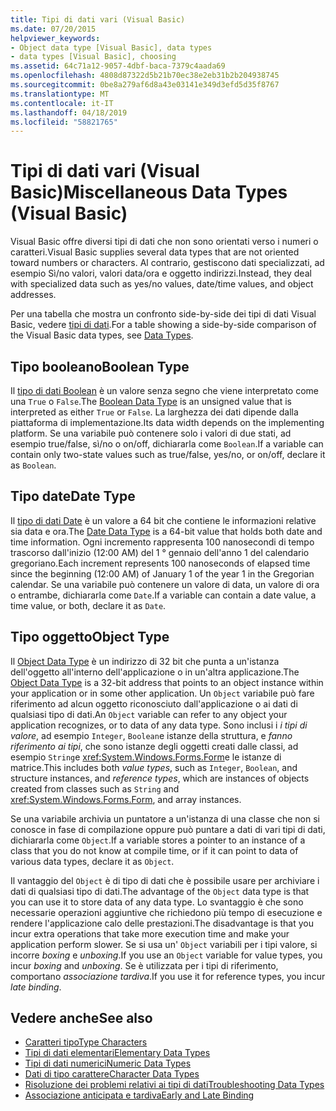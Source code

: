 ```yaml
---
title: Tipi di dati vari (Visual Basic)
ms.date: 07/20/2015
helpviewer_keywords:
- Object data type [Visual Basic], data types
- data types [Visual Basic], choosing
ms.assetid: 64c71a12-9057-4dbf-baca-7379c4aada69
ms.openlocfilehash: 4808d87322d5b21b70ec38e2eb31b2b204938745
ms.sourcegitcommit: 0be8a279af6d8a43e03141e349d3efd5d35f8767
ms.translationtype: MT
ms.contentlocale: it-IT
ms.lasthandoff: 04/18/2019
ms.locfileid: "58821765"
---
```

# <a name="miscellaneous-data-types-visual-basic"></a><span data-ttu-id="7cc2d-102">Tipi di dati vari (Visual Basic)</span><span class="sxs-lookup"><span data-stu-id="7cc2d-102">Miscellaneous Data Types (Visual Basic)</span></span>
<span data-ttu-id="7cc2d-103">Visual Basic offre diversi tipi di dati che non sono orientati verso i numeri o caratteri.</span><span class="sxs-lookup"><span data-stu-id="7cc2d-103">Visual Basic supplies several data types that are not oriented toward numbers or characters.</span></span> <span data-ttu-id="7cc2d-104">Al contrario, gestiscono dati specializzati, ad esempio Sì/no valori, valori data/ora e oggetto indirizzi.</span><span class="sxs-lookup"><span data-stu-id="7cc2d-104">Instead, they deal with specialized data such as yes/no values, date/time values, and object addresses.</span></span>  
  
 <span data-ttu-id="7cc2d-105">Per una tabella che mostra un confronto side-by-side dei tipi di dati Visual Basic, vedere [tipi di dati](../../../../visual-basic/language-reference/data-types/index.md).</span><span class="sxs-lookup"><span data-stu-id="7cc2d-105">For a table showing a side-by-side comparison of the Visual Basic data types, see [Data Types](../../../../visual-basic/language-reference/data-types/index.md).</span></span>  
  
## <a name="boolean-type"></a><span data-ttu-id="7cc2d-106">Tipo booleano</span><span class="sxs-lookup"><span data-stu-id="7cc2d-106">Boolean Type</span></span>  
 <span data-ttu-id="7cc2d-107">Il [tipo di dati Boolean](../../../../visual-basic/language-reference/data-types/boolean-data-type.md) è un valore senza segno che viene interpretato come una `True` o `False`.</span><span class="sxs-lookup"><span data-stu-id="7cc2d-107">The [Boolean Data Type](../../../../visual-basic/language-reference/data-types/boolean-data-type.md) is an unsigned value that is interpreted as either `True` or `False`.</span></span> <span data-ttu-id="7cc2d-108">La larghezza dei dati dipende dalla piattaforma di implementazione.</span><span class="sxs-lookup"><span data-stu-id="7cc2d-108">Its data width depends on the implementing platform.</span></span> <span data-ttu-id="7cc2d-109">Se una variabile può contenere solo i valori di due stati, ad esempio true/false, sì/no o on/off, dichiararla come `Boolean`.</span><span class="sxs-lookup"><span data-stu-id="7cc2d-109">If a variable can contain only two-state values such as true/false, yes/no, or on/off, declare it as `Boolean`.</span></span>  
  
## <a name="date-type"></a><span data-ttu-id="7cc2d-110">Tipo date</span><span class="sxs-lookup"><span data-stu-id="7cc2d-110">Date Type</span></span>  
 <span data-ttu-id="7cc2d-111">Il [tipo di dati Date](../../../../visual-basic/language-reference/data-types/date-data-type.md) è un valore a 64 bit che contiene le informazioni relative sia data e ora.</span><span class="sxs-lookup"><span data-stu-id="7cc2d-111">The [Date Data Type](../../../../visual-basic/language-reference/data-types/date-data-type.md) is a 64-bit value that holds both date and time information.</span></span> <span data-ttu-id="7cc2d-112">Ogni incremento rappresenta 100 nanosecondi di tempo trascorso dall'inizio (12:00 AM) del 1 ° gennaio dell'anno 1 del calendario gregoriano.</span><span class="sxs-lookup"><span data-stu-id="7cc2d-112">Each increment represents 100 nanoseconds of elapsed time since the beginning (12:00 AM) of January 1 of the year 1 in the Gregorian calendar.</span></span> <span data-ttu-id="7cc2d-113">Se una variabile può contenere un valore di data, un valore di ora o entrambe, dichiararla come `Date`.</span><span class="sxs-lookup"><span data-stu-id="7cc2d-113">If a variable can contain a date value, a time value, or both, declare it as `Date`.</span></span>  
  
## <a name="object-type"></a><span data-ttu-id="7cc2d-114">Tipo oggetto</span><span class="sxs-lookup"><span data-stu-id="7cc2d-114">Object Type</span></span>  
 <span data-ttu-id="7cc2d-115">Il [Object Data Type](../../../../visual-basic/language-reference/data-types/object-data-type.md) è un indirizzo di 32 bit che punta a un'istanza dell'oggetto all'interno dell'applicazione o in un'altra applicazione.</span><span class="sxs-lookup"><span data-stu-id="7cc2d-115">The [Object Data Type](../../../../visual-basic/language-reference/data-types/object-data-type.md) is a 32-bit address that points to an object instance within your application or in some other application.</span></span> <span data-ttu-id="7cc2d-116">Un `Object` variabile può fare riferimento ad alcun oggetto riconosciuto dall'applicazione o ai dati di qualsiasi tipo di dati.</span><span class="sxs-lookup"><span data-stu-id="7cc2d-116">An `Object` variable can refer to any object your application recognizes, or to data of any data type.</span></span> <span data-ttu-id="7cc2d-117">Sono inclusi i *i tipi di valore*, ad esempio `Integer`, `Boolean`e istanze della struttura, e *fanno riferimento ai tipi*, che sono istanze degli oggetti creati dalle classi, ad esempio `String`e <xref:System.Windows.Forms.Form>e le istanze di matrice.</span><span class="sxs-lookup"><span data-stu-id="7cc2d-117">This includes both *value types*, such as `Integer`, `Boolean`, and structure instances, and *reference types*, which are instances of objects created from classes such as `String` and <xref:System.Windows.Forms.Form>, and array instances.</span></span>  
  
 <span data-ttu-id="7cc2d-118">Se una variabile archivia un puntatore a un'istanza di una classe che non si conosce in fase di compilazione oppure può puntare a dati di vari tipi di dati, dichiararla come `Object`.</span><span class="sxs-lookup"><span data-stu-id="7cc2d-118">If a variable stores a pointer to an instance of a class that you do not know at compile time, or if it can point to data of various data types, declare it as `Object`.</span></span>  
  
 <span data-ttu-id="7cc2d-119">Il vantaggio del `Object` è di tipo di dati che è possibile usare per archiviare i dati di qualsiasi tipo di dati.</span><span class="sxs-lookup"><span data-stu-id="7cc2d-119">The advantage of the `Object` data type is that you can use it to store data of any data type.</span></span> <span data-ttu-id="7cc2d-120">Lo svantaggio è che sono necessarie operazioni aggiuntive che richiedono più tempo di esecuzione e rendere l'applicazione calo delle prestazioni.</span><span class="sxs-lookup"><span data-stu-id="7cc2d-120">The disadvantage is that you incur extra operations that take more execution time and make your application perform slower.</span></span> <span data-ttu-id="7cc2d-121">Se si usa un' `Object` variabili per i tipi valore, si incorre *boxing* e *unboxing*.</span><span class="sxs-lookup"><span data-stu-id="7cc2d-121">If you use an `Object` variable for value types, you incur *boxing* and *unboxing*.</span></span> <span data-ttu-id="7cc2d-122">Se è utilizzata per i tipi di riferimento, comportano *associazione tardiva*.</span><span class="sxs-lookup"><span data-stu-id="7cc2d-122">If you use it for reference types, you incur *late binding*.</span></span>  
  
## <a name="see-also"></a><span data-ttu-id="7cc2d-123">Vedere anche</span><span class="sxs-lookup"><span data-stu-id="7cc2d-123">See also</span></span>

- [<span data-ttu-id="7cc2d-124">Caratteri tipo</span><span class="sxs-lookup"><span data-stu-id="7cc2d-124">Type Characters</span></span>](../../../../visual-basic/programming-guide/language-features/data-types/type-characters.md)
- [<span data-ttu-id="7cc2d-125">Tipi di dati elementari</span><span class="sxs-lookup"><span data-stu-id="7cc2d-125">Elementary Data Types</span></span>](../../../../visual-basic/programming-guide/language-features/data-types/elementary-data-types.md)
- [<span data-ttu-id="7cc2d-126">Tipi di dati numerici</span><span class="sxs-lookup"><span data-stu-id="7cc2d-126">Numeric Data Types</span></span>](../../../../visual-basic/programming-guide/language-features/data-types/numeric-data-types.md)
- [<span data-ttu-id="7cc2d-127">Dati di tipo carattere</span><span class="sxs-lookup"><span data-stu-id="7cc2d-127">Character Data Types</span></span>](../../../../visual-basic/programming-guide/language-features/data-types/character-data-types.md)
- [<span data-ttu-id="7cc2d-128">Risoluzione dei problemi relativi ai tipi di dati</span><span class="sxs-lookup"><span data-stu-id="7cc2d-128">Troubleshooting Data Types</span></span>](../../../../visual-basic/programming-guide/language-features/data-types/troubleshooting-data-types.md)
- [<span data-ttu-id="7cc2d-129">Associazione anticipata e tardiva</span><span class="sxs-lookup"><span data-stu-id="7cc2d-129">Early and Late Binding</span></span>](../../../../visual-basic/programming-guide/language-features/early-late-binding/index.md)
